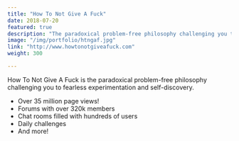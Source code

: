```yaml
---
title: "How To Not Give A Fuck"
date: 2018-07-20
featured: true
description: "The paradoxical problem-free philosophy challenging you to fearless experimentation and self-discovery. Over 35 million page views!"
image: "/img/portfolio/htngaf.jpg"
link: "http://www.howtonotgiveafuck.com"
weight: 300

---
```


How To Not Give A Fuck is the paradoxical problem-free philosophy challenging you to fearless experimentation and self-discovery.

- Over 35 million page views!
- Forums with over 320k members
- Chat rooms filled with hundreds of users
- Daily challenges
- And more!



